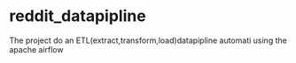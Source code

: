 # reddit_datapipline
The project do an ETL(extract,transform,load)datapipline automati using the apache airflow
